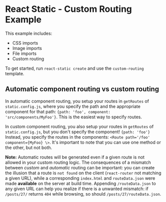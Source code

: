 # React Static - Custom Routing Example

This example includes:

- CSS imports
- Image imports
- File imports
- Custom routing

To get started, run `react-static create` and use the `custom-routing` template.

## Automatic component routing vs custom routing

In automatic component routing, you setup your routes in `getRoutes` of `static.config.js`, where you specify the path and the appropriate component for that path:
`{path: 'foo', component: 'src/components/MyFoo'}`. This is the easiest way to specify routes.

In custom component routing, you also setup your routes in `getRoutes` of `static.config.js`, but you don't specify the component! `{path: 'foo'}` Instead, you specify the routes in the components: `<Route path='/foo' component={MyFoo} \>`. It's important to note that you can use one method or the other, but not both.

**Note:** Automatic routes will be generated even if a given route is not allowed in your custom routing logic. The consequences of a mismatch between _custom_ and _automatic_ routing can be important: you can create the illusion that a route is `not found` on the client (`react-router` not matching a given URL), while a corresponding `index.html` and `routeData.json` were made **available** on the server at build time. Appending `/routeData.json` to any given URL can help you realize if there is a unwanted mismatch: if `/posts/27/` returns `404` while browsing, so should `/posts/27/routeData.json`.

